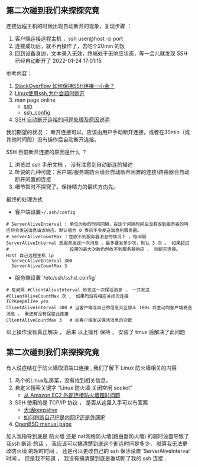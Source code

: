

## 第二次碰到我们来探探究竟

连接远程主机的时候出现自动断开的现象，复现步骤 ：
1. 客户端连接远程主机 ，ssh user@host -p port
2. 连接成功后，就不再操作了，去吃个20min 的饭 
3. 回到设备身边，文本录入无效，终端处于无响应状态，等一会儿就发现 SSH 已经自动断开了   2022-01-24 17:01:15


参考内容：
1. [StackOverflow 如何保持SSH连接一小会？](https://superuser.com/q/699676)
2. [Linux使用ssh,为什会超时断开](http://bluebiu.com/blog/linux-ssh-session-alive.html)
3. man page online
   - [ssh](https://linux.die.net/man/1/ssh) 
   - [ssh_config](https://linux.die.net/man/5/ssh_config)
4. [SSH 自动断开连接的问题处理及原因说明](https://www.zhb127.com/archives/ssh-automatic-disconnect-problem-processing-and-reasons.html)



我们期望的状况 ： 断开连接可以，应该由用户手动断开连接，或者在30min（或其他时间段）没有操作后自动断开连接。

SSH 目前断开连接的原因是什么 ？
1. 浏览过 ssh 手册文档 ， 没有注意到自动断连的描述
2. 听说的几种可能：客户端/服务端防火墙会自动断开闲置的连接/路由器会自动断开闲置的连接
3. 细节暂时不探究了。保持精力的最优方向先。

最终的处理方式

* 客户端设置`~/.ssh/config`  
```
# ServerAliveInterval : 单位为秒的时间间隔，在这个间隔时间后没有收到服务器的响应将会发送消息请求响应。默认值为 0 表示不会发送消息到服务器。
# ServerAliveCountMax ：在收不到服务器消息的情况下 ，每间隔 ServerAliveInterval 想服务发送一次消息 ，最多要发多少次，默认 3 次 。 如果超过
#                       设置的最大次数仍然收不到服务器响应 ， 则断开连接。
Host 自己远程主机 ip 
  ServerAliveInterval 300
  ServerAliveCountMax 3
```

* 服务端设置 ‵/etc/ssh/sshd_config`
```
# 每间隔 #ClientAliveInterval 秒发送一次保活消息 ， 一共发送 #ClientAliveCountMax 次 ， 如果均没有相应关闭次连接
TCPKeepAlive yes
ClientAliveInterval 300 # 当客户端与自己的信息交互停止 180s 后主动向客户端发送消息 ， 看还有没有保留此连接
ClientAliveCountMax 3	# 向客户端发送保活消息的次数

```

以上操作没有真正解决 ， 后来 以上操作 保持 ， 安装了 tmux 后解决了此问题


## 第二次碰到我们来探探究竟
有人说症结在于防火墙取消端口连接 , 我们了解下 Linux 防火墙相关的内容 
1. 鸟个的Linux私房菜，没有找到相关信息。
2. 自定义搜索关键字 “Linux 防火墙 关闭空闲 socket”
    - [从 Amazon EC2 外部连接防火墙超时问题](https://docs.aws.amazon.com/zh_cn/redshift/latest/mgmt/connecting-firewall-guidance.html)
3. SSH 使用的是 TCP/IP 协议 ， 是否从这里入手可以有答案
    - [大话keepalive](https://www.cnblogs.com/yjf512/p/5354055.html)
    - [如何判断自己IP是内网IP还是外网IP](https://developer.aliyun.com/article/243610)
4. [OpenBSD manual page](http://man.openbsd.org/ssh_config#ServerAliveInterval)


加入我指导到底是 防火墙 还是 nat网络防火墙(路由器防火墙) 的超时设置导致了我ssh 断连 的话 ， 
我应该可以搞清楚到底这个断连时间是多少， 就算我无法更改防火墙 的超时时间 ， 
还是可以更改自己的 ssh 保活设置 ‵ServerAliveInterval‵ 时间 。
但是我不知道 ， 我没有搞清楚到底是谁切断了我的 ssh 连接 .
